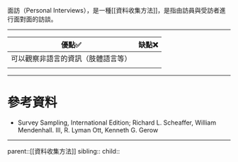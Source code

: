 面訪（Personal Interviews），是一種[[資料收集方法]]，是指由訪員與受訪者進行面對面的訪談。

- - -

| 優點✅               | 缺點❌ |
| ----------------- | --- |
| 可以觀察非語言的資訊（肢體語言等） |     |
|                   |     |

- - -
# 參考資料
- Survey Sampling, International Edition; Richard L. Scheaffer, William Mendenhall. III, R. Lyman Ott, Kenneth G. Gerow
- - -
parent::[[資料收集方法]]
sibling::
child::